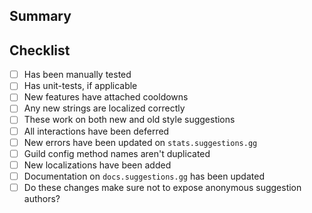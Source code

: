 ## Summary
<!-- What is this pull request for? -->

## Checklist


- [ ] Has been manually tested
- [ ] Has unit-tests, if applicable
- [ ] New features have attached cooldowns
- [ ] Any new strings are localized correctly
- [ ] These work on both new and old style suggestions
- [ ] All interactions have been deferred 
- [ ] New errors have been updated on ``stats.suggestions.gg``
- [ ] Guild config method names aren't duplicated
- [ ] New localizations have been added
- [ ] Documentation on ``docs.suggestions.gg`` has been updated
- [ ] Do these changes make sure not to expose anonymous suggestion authors?
